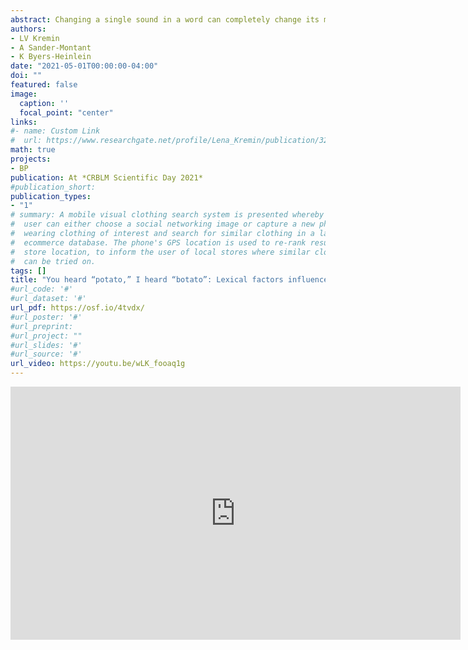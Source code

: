 ```yaml
---
abstract: Changing a single sound in a word can completely change its meaning. “Bat” can be changed to “pat” through altering the phonetic cue of Voice Onset Time (VOT), or the time it takes from the lips bursting apart to the vocal cord vibration. In any particular language, there is a specific VOT value that acts as a boundary between /b/ and /p/, but this value can vary across languages. This variation is particularly relevant for bilinguals whose languages have different VOT boundaries. Some research has suggested that bilinguals have a different boundary for each language (e.g., Gonzales et al., 2019), but this work has relied on syllables or nonwords as stimuli. Here, we evaluate if bilinguals have a different boundary for each language using real words. To date, 37 French-English bilinguals (mean age=25.13 years) have completed an online task where they reported if French and English words started with a /b/ or /p/. Words were edited on a continuum to begin with different VOTs, spanning the boundary in both languages (e.g., “puppy” was edited to sound like “buppy”). A logistic mixed-effect model revealed that participants’ perceptions were not guided by separate VOT boundaries in each language. Instead, participants were more likely to report hearing the sound that resulted in a real word (e.g., reporting hearing “puppy” despite the stimulus being phonetically “buppy”).  These preliminary results suggest that lexical information influences bilinguals’ perception of sounds more than the phonetic cue of VOT. 
authors:
- LV Kremin
- A Sander-Montant
- K Byers-Heinlein
date: "2021-05-01T00:00:00-04:00"
doi: ""
featured: false
image:
  caption: ''
  focal_point: "center"
links:
#- name: Custom Link
#  url: https://www.researchgate.net/profile/Lena_Kremin/publication/320931641_Sexist_swearin#g_and_slurs_Responses_to_gender-directed_insults/links/5a0325af0f7e9b3d40203e39/Sexist-swear#ing-and-slurs-Responses-to-gender-directed-insults.pdf
math: true
projects:
- BP
publication: At *CRBLM Scientific Day 2021*
#publication_short: 
publication_types:
- "1"
# summary: A mobile visual clothing search system is presented whereby a smart phone
#  user can either choose a social networking image or capture a new photo of a person
#  wearing clothing of interest and search for similar clothing in a large cloud-based
#  ecommerce database. The phone's GPS location is used to re-rank results by retail
#  store location, to inform the user of local stores where similar clothing items
#  can be tried on.
tags: []
title: "You heard “potato,” I heard “botato”: Lexical factors influence bilinguals’ phonetic perception (Poster)"
#url_code: '#'
#url_dataset: '#'
url_pdf: https://osf.io/4tvdx/
#url_poster: '#'
#url_preprint: 
#url_project: ""
#url_slides: '#'
#url_source: '#'
url_video: https://youtu.be/wLK_fooaq1g
---
```


<iframe width="720" height="405" src="https://www.youtube.com/embed/wLK_fooaq1g" frameborder="0" allow="accelerometer; autoplay; encrypted-media; gyroscope; picture-in-picture" allowfullscreen></iframe>
